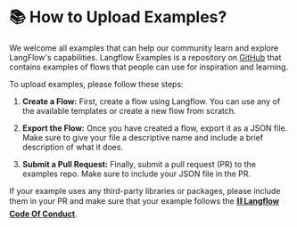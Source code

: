 # 📚 How to Upload Examples?

We welcome all examples that can help our community learn and explore LangFlow's capabilities.
Langflow Examples is a repository on [GitHub](https://github.com/logspace-ai/langflow_examples) that contains examples of flows that people can use for inspiration and learning.

To upload examples, please follow these steps:

1. **Create a Flow:** First, create a flow using Langflow. You can use any of the available templates or create a new flow from scratch.

2. **Export the Flow:** Once you have created a flow, export it as a JSON file. Make sure to give your file a descriptive name and include a brief description of what it does.

3. **Submit a Pull Request:** Finally, submit a pull request (PR) to the examples repo. Make sure to include your JSON file in the PR.

If your example uses any third-party libraries or packages, please include them in your PR and make sure that your example follows the [**⛓️ Langflow Code Of Conduct**](https://github.com/logspace-ai/langflow/blob/dev/CODE_OF_CONDUCT.md).